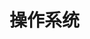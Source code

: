 


# 操作系统 
<!-- 

***2.5w字 + 36 张图爆肝操作系统面试题 
https://mp.weixin.qq.com/s/EykFjp81K7UZaw5Iho0w9g
https://mp.weixin.qq.com/s/RxqEC-qo3tV5-zLxG5hNng
https://mp.weixin.qq.com/s/U8molfEMBlIre9BCszglbw



https://mp.weixin.qq.com/s/MQOKRGA_qV_0kDm_7fITYg
https://mp.weixin.qq.com/s/I-FnmVi94DI_CSVi7A9Waw

 操作系统核心知识点汇总 
https://mp.weixin.qq.com/s/5OWjYZkeNVc4YBoh6Wm24A

-->
